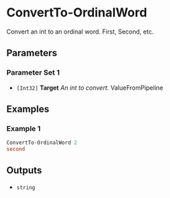 # ConvertTo-OrdinalWord

Convert an int to an ordinal word. First, Second, etc.

## Parameters

### Parameter Set 1

- `[Int32]` **Target** _An int to convert._ ValueFromPipeline

## Examples

### Example 1



```powershell
ConvertTo-OrdinalWord 2
second
```

## Outputs

- `string`
